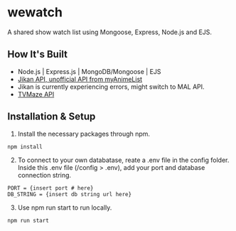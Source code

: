 # wewatch
A shared show watch list using Mongoose, Express, Node.js and EJS.

## How It's Built
- Node.js | Express.js | MongoDB/Mongoose | EJS
- [Jikan API, unofficial API from myAnimeList](https://docs.api.jikan.moe/)
- Jikan is currently experiencing errors, might switch to MAL API.
- [TVMaze API](https://www.tvmaze.com/api)

## Installation & Setup
1. Install the necessary packages through npm.
```
npm install
```

2. To connect to your own databatase, reate a .env file in the config folder. 
Inside this .env file (/config > .env), add your port and database connection string.
```
PORT = {insert port # here}
DB_STRING = {insert db string url here}
```

3. Use npm run start to run locally.
```
npm run start
```